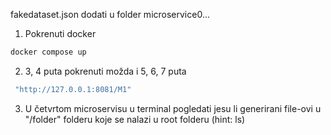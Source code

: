 fakedataset.json dodati u folder microservice0...

1. Pokrenuti docker

```sh
docker compose up
```

2. 3, 4 puta pokrenuti možda i 5, 6, 7 puta

```sh
 "http://127.0.0.1:8081/M1"
```

3. U četvrtom microservisu u terminal pogledati jesu li generirani file-ovi u "/folder" folderu koje se nalazi u root folderu (hint: ls)
